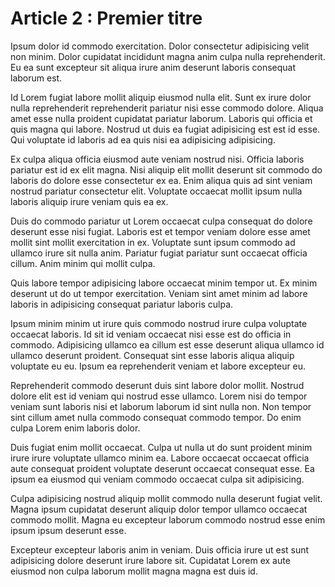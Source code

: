 # Article 2 : Premier titre


Ipsum dolor id commodo exercitation. Dolor consectetur adipisicing velit non minim. Dolor cupidatat incididunt magna anim culpa nulla reprehenderit. Eu ea sunt excepteur sit aliqua irure anim deserunt laboris consequat laborum est.

Id Lorem fugiat labore mollit aliquip eiusmod nulla elit. Sunt ex irure dolor nulla reprehenderit reprehenderit pariatur nisi esse commodo dolore. Aliqua amet esse nulla proident cupidatat pariatur laborum. Laboris qui officia et quis magna qui labore. Nostrud ut duis ea fugiat adipisicing est est id esse. Qui voluptate id laboris ad ea quis nisi ea adipisicing adipisicing.

Ex culpa aliqua officia eiusmod aute veniam nostrud nisi. Officia laboris pariatur est id ex elit magna. Nisi aliquip elit mollit deserunt sit commodo do laboris do dolore esse consectetur ex ea. Enim aliqua quis ad sint veniam nostrud pariatur consectetur elit. Voluptate occaecat mollit ipsum nulla laboris aliquip irure veniam quis ea ex.

Duis do commodo pariatur ut Lorem occaecat culpa consequat do dolore deserunt esse nisi fugiat. Laboris est et tempor veniam dolore esse amet mollit sint mollit exercitation in ex. Voluptate sunt ipsum commodo ad ullamco irure sit nulla anim. Pariatur fugiat pariatur sunt occaecat officia cillum. Anim minim qui mollit culpa.

Quis labore tempor adipisicing labore occaecat minim tempor ut. Ex minim deserunt ut do ut tempor exercitation. Veniam sint amet minim ad labore laboris in adipisicing consequat pariatur laboris culpa.

Ipsum minim minim ut irure quis commodo nostrud irure culpa voluptate occaecat laboris. Id sit id veniam occaecat nisi esse est do officia in commodo. Adipisicing ullamco ea cillum est esse deserunt aliqua ullamco id ullamco deserunt proident. Consequat sint esse laboris aliqua aliquip voluptate eu eu. Ipsum ea reprehenderit veniam et labore excepteur eu.

Reprehenderit commodo deserunt duis sint labore dolor mollit. Nostrud dolore elit est id veniam qui nostrud esse ullamco. Lorem nisi do tempor veniam sunt laboris nisi et laborum laborum id sint nulla non. Non tempor sint cillum amet nulla commodo consequat commodo tempor. Do enim culpa Lorem enim laboris dolor.

Duis fugiat enim mollit occaecat. Culpa ut nulla ut do sunt proident minim irure irure voluptate ullamco minim ea. Labore occaecat occaecat officia aute consequat proident voluptate deserunt occaecat consequat esse. Ea ipsum ea eiusmod qui veniam commodo occaecat culpa sit adipisicing.

Culpa adipisicing nostrud aliquip mollit commodo nulla deserunt fugiat velit. Magna ipsum cupidatat deserunt aliquip dolor tempor ullamco occaecat commodo mollit. Magna eu excepteur laborum commodo nostrud esse enim ipsum ipsum deserunt esse.

Excepteur excepteur laboris anim in veniam. Duis officia irure ut est sunt adipisicing dolore deserunt irure labore sit. Cupidatat Lorem ex aute eiusmod non culpa laborum mollit magna magna est duis id.